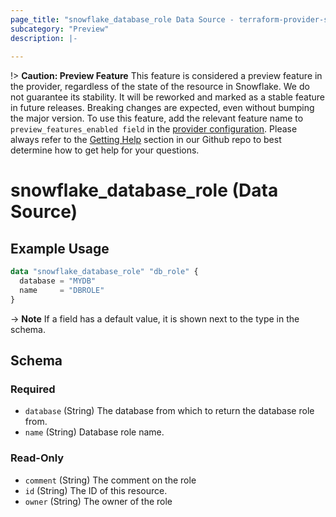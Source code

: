 ```yaml
---
page_title: "snowflake_database_role Data Source - terraform-provider-snowflake"
subcategory: "Preview"
description: |-
  
---
```


!> **Caution: Preview Feature** This feature is considered a preview feature in the provider, regardless of the state of the resource in Snowflake. We do not guarantee its stability. It will be reworked and marked as a stable feature in future releases. Breaking changes are expected, even without bumping the major version. To use this feature, add the relevant feature name to `preview_features_enabled field` in the [provider configuration](https://registry.terraform.io/providers/snowflakedb/snowflake/latest/docs#schema). Please always refer to the [Getting Help](https://github.com/snowflakedb/terraform-provider-snowflake?tab=readme-ov-file#getting-help) section in our Github repo to best determine how to get help for your questions.

# snowflake_database_role (Data Source)



## Example Usage

```terraform
data "snowflake_database_role" "db_role" {
  database = "MYDB"
  name     = "DBROLE"
}
```

-> **Note** If a field has a default value, it is shown next to the type in the schema.

<!-- schema generated by tfplugindocs -->
## Schema

### Required

- `database` (String) The database from which to return the database role from.
- `name` (String) Database role name.

### Read-Only

- `comment` (String) The comment on the role
- `id` (String) The ID of this resource.
- `owner` (String) The owner of the role

